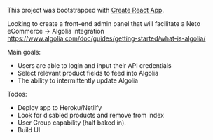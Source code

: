 This project was bootstrapped with [Create React App](https://github.com/facebookincubator/create-react-app).

Looking to create a front-end admin panel that will facilitate a Neto eCommerce -> Algolia integration
https://www.algolia.com/doc/guides/getting-started/what-is-algolia/

Main goals:
- Users are able to login and input their API credentials
- Select relevant product fields to feed into Algolia
- The ability to intermittently update Algolia

Todos:
- Deploy app to Heroku/Netlify
- Look for disabled products and remove from index
- User Group capability (half baked in).
- Build UI
